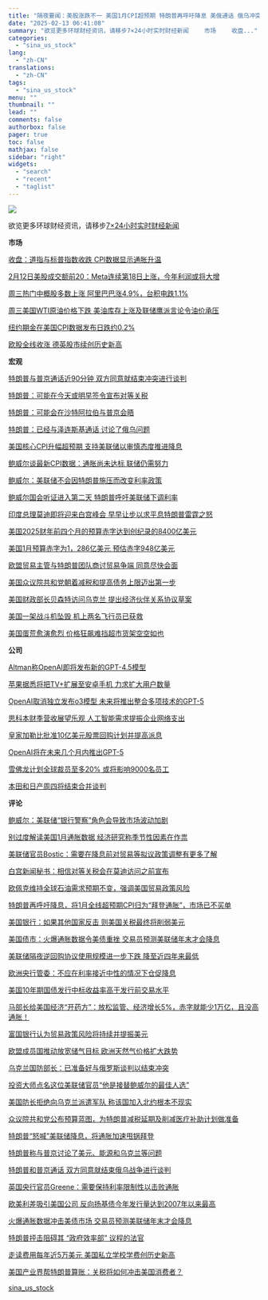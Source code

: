 ```yaml
---
title: "隔夜要闻：美股涨跌不一 美国1月CPI超预期 特朗普再呼吁降息 美俄通话 俄乌冲突有望结束 美国一战斗机坠毁"
date: "2025-02-13 06:41:08"
summary: "欲览更多环球财经资讯，请移步7×24小时实时财经新闻 　　市场 　　收盘..."
categories:
  - "sina_us_stock"
lang:
  - "zh-CN"
translations:
  - "zh-CN"
tags:
  - "sina_us_stock"
menu: ""
thumbnail: ""
lead: ""
comments: false
authorbox: false
pager: true
toc: false
mathjax: false
sidebar: "right"
widgets:
  - "search"
  - "recent"
  - "taglist"
---
```


![](https://n.sinaimg.cn/finance/transform/20151229/HltM-fxmykrf2567298.png)

欲览更多环球财经资讯，请移步[7×24小时实时财经新闻](https://cj.sina.cn/index/feed24hour)

**市场**

[收盘：道指与标普指数收跌 CPI数据显示通胀升温](https://finance.sina.com.cn/stock/usstock/c/2025-02-13/doc-inekhpws8792097.shtml)

[2月12日美股成交额前20：Meta连续第18日上涨，今年利润或将大增](https://finance.sina.com.cn/stock/usstock/c/2025-02-13/doc-inekhpwr2201901.shtml)

[周三热门中概股多数上涨 阿里巴巴涨4.9%，台积电跌1.1%](https://finance.sina.com.cn/stock/usstock/c/2025-02-13/doc-inekhpwr2199812.shtml)

[周三美国WTI原油价格下跌 美油库存上涨及联储鹰派言论令油价承压](https://finance.sina.com.cn/stock/usstock/c/2025-02-13/doc-inekhiqt2322325.shtml)

[纽约期金在美国CPI数据发布日跌约0.2%](https://finance.sina.com.cn/7x24/2025-02-13/doc-inekhpwn1121299.shtml)

[欧股全线收涨 德英股市续创历史新高](https://finance.sina.com.cn/roll/2025-02-13/doc-inekhchs1354949.shtml)

**宏观**

[特朗普与普京通话近90分钟 双方同意就结束冲突进行谈判](https://finance.sina.com.cn/world/2025-02-13/doc-inekhiqr5532914.shtml)

[特朗普：可能在今天或明早签令宣布对等关税](https://finance.sina.com.cn/stock/usstock/c/2025-02-13/doc-inekhpwn1118723.shtml)

[特朗普：可能会在沙特阿拉伯与普京会晤](https://finance.sina.com.cn/stock/usstock/c/2025-02-13/doc-inekhpws8791980.shtml)

[特朗普：已经与泽连斯基通话 讨论了俄乌问题](https://finance.sina.com.cn/world/2025-02-13/doc-inekhiqq1238926.shtml)

[美国核心CPI升幅超预期 支持美联储以审慎态度推进降息](https://finance.sina.com.cn/world/2025-02-12/doc-inekfwyu1453517.shtml)

[鲍威尔谈最新CPI数据：通胀尚未达标 联储仍需努力](https://finance.sina.com.cn/world/2025-02-13/doc-inekhchv2424086.shtml)

[鲍威尔：美联储不会因特朗普施压而改变利率政策](https://finance.sina.com.cn/roll/2025-02-13/doc-inekhiqu8911717.shtml)

[鲍威尔国会听证进入第二天 特朗普呼吁美联储下调利率](https://finance.sina.com.cn/stock/usstock/c/2025-02-12/doc-inekfwyy9140881.shtml)

[印度总理莫迪即将迎来白宫峰会 早早让步以求平息特朗普雷霆之怒](https://finance.sina.com.cn/stock/usstock/c/2025-02-13/doc-inekhpwp5423977.shtml)

[美国2025财年前四个月的预算赤字达到创纪录的8400亿美元](https://finance.sina.com.cn/stock/usstock/c/2025-02-13/doc-inekhpwr2193460.shtml)

[美国1月预算赤字为1，286亿美元 预估赤字948亿美元](https://finance.sina.com.cn/stock/usstock/c/2025-02-13/doc-inekhiqt2313026.shtml)

[欧盟贸易主管与特朗普团队商讨贸易争端 同意尽快会面](https://finance.sina.com.cn/world/2025-02-13/doc-inekhchw9028173.shtml)

[美国众议院共和党朝着减税和提高债务上限迈出第一步](https://finance.sina.com.cn/world/2025-02-13/doc-inekhcht5630293.shtml)

[美国财政部长贝森特访问乌克兰 提出经济伙伴关系协议草案](https://finance.sina.com.cn/stock/usstock/c/2025-02-13/doc-inekhiqu8914712.shtml)

[美国一架战斗机坠毁 机上两名飞行员已获救](https://finance.sina.com.cn/jjxw/2025-02-13/doc-inekhiqt2323183.shtml)

[美国蛋荒愈演愈烈 价格狂飙难挡超市货架空空如也](https://finance.sina.com.cn/world/2025-02-13/doc-inekhchw9032770.shtml)

**公司**

[Altman称OpenAI即将发布新的GPT-4.5模型](https://finance.sina.com.cn/stock/usstock/c/2025-02-13/doc-inekhpws8791888.shtml)

[苹果据悉将把TV+扩展至安卓手机 力求扩大用户数量](https://finance.sina.com.cn/stock/usstock/c/2025-02-13/doc-inekhiqq1242928.shtml)

[OpenAI取消独立发布o3模型 未来将推出整合多项技术的GPT-5](https://finance.sina.com.cn/jjxw/2025-02-13/doc-inekhpwp5424044.shtml)

[思科本财季营收展望乐观 人工智能需求提振企业网络支出](https://finance.sina.com.cn/stock/usstock/c/2025-02-13/doc-inekhpwp5426964.shtml)

[皇家加勒比批准10亿美元股票回购计划并提高派息](https://finance.sina.com.cn/stock/usstock/c/2025-02-13/doc-inekhpws8796826.shtml)

[OpenAI将在未来几个月内推出GPT-5](https://finance.sina.com.cn/tech/2025-02-13/doc-inekhpwp5425401.shtml)

[雪佛龙计划全球裁员至多20% 或将影响9000名员工](https://finance.sina.com.cn/world/2025-02-13/doc-inekhiqq1238416.shtml)

[本田和日产周四将结束合并谈判](https://finance.sina.com.cn/stock/usstock/c/2025-02-13/doc-inekhpws8792008.shtml)

**评论**

[鲍威尔：美联储“银行警察”角色会导致市场波动加剧](https://finance.sina.com.cn/world/2025-02-13/doc-inekhcht5638103.shtml)

[别过度解读美国1月通胀数据 经济研究称季节性因素在作祟](https://finance.sina.com.cn/world/2025-02-13/doc-inekhiqu8913374.shtml)

[美联储官员Bostic：需要在降息前对贸易等拟议政策调整有更多了解](https://finance.sina.com.cn/world/2025-02-13/doc-inekhiqt2307838.shtml)

[白宫新闻秘书：相信对等关税会在莫迪访问之前宣布](https://finance.sina.com.cn/world/2025-02-13/doc-inekhiqr5536121.shtml)

[欧佩克维持全球石油需求预期不变，强调美国贸易政策风险](https://finance.sina.com.cn/jjxw/2025-02-13/doc-inekhiqu8919587.shtml)

[特朗普再呼吁降息，将1月全线超预期CPI归为“拜登通胀”，市场已不买单](https://finance.sina.com.cn/roll/2025-02-13/doc-inekhpwp5423932.shtml)

[美国银行：如果其他国家反击 则美国关税最终将削弱美元](https://finance.sina.com.cn/stock/usstock/c/2025-02-13/doc-inekhpwn1123516.shtml)

[美国债市：火爆通胀数据令美债重挫 交易员预测美联储年末才会降息](https://finance.sina.com.cn/stock/usstock/c/2025-02-13/doc-inekhpwp5426925.shtml)

[美联储隔夜逆回购协议使用规模进一步下跌 降至近四年来最低](https://finance.sina.com.cn/stock/usstock/c/2025-02-13/doc-inekhiqr5539335.shtml)

[欧洲央行管委：不应在利率接近中性的情况下仓促降息](https://finance.sina.com.cn/stock/usstock/c/2025-02-13/doc-inekhiqr5538419.shtml)

[美国10年期国债发行中标收益率高于发行前交易水平](https://finance.sina.com.cn/world/2025-02-13/doc-inekhiqu8909612.shtml)

[马部长给美国经济“开药方”：放松监管、经济增长5%，赤字就能少1万亿，且没高通胀！](https://finance.sina.com.cn/roll/2025-02-13/doc-inekhiqu8906321.shtml)

[富国银行认为贸易政策风险将持续并提振美元](https://finance.sina.com.cn/world/2025-02-13/doc-inekhchw9029461.shtml)

[欧盟成员国推动放宽储气目标 欧洲天然气价格扩大跌势](https://finance.sina.com.cn/world/2025-02-13/doc-inekhchw9027962.shtml)

[乌克兰国防部长：已准备好与俄罗斯谈判以结束冲突](https://finance.sina.com.cn/jjxw/2025-02-12/doc-inekhchs1348754.shtml)

[投资大师点名这位美联储官员“他是接替鲍威尔的最佳人选”](https://finance.sina.com.cn/jjxw/2025-02-13/doc-inekhchs1348764.shtml)

[美国防长拒绝向乌克兰派遣军队 称该国加入北约根本不现实](https://finance.sina.com.cn/world/2025-02-13/doc-inekhiqu8909521.shtml)

[众议院共和党公布预算蓝图，为特朗普减税延期及削减医疗补助计划做准备](https://finance.sina.com.cn/world/2025-02-12/doc-inekhchv2398043.shtml)

[特朗普“怒喊”美联储降息，将通胀加速甩锅拜登](https://finance.sina.com.cn/jjxw/2025-02-13/doc-inekhchs1357550.shtml)

[特朗普称与普京讨论了美元、能源和乌克兰等问题](https://finance.sina.com.cn/world/2025-02-13/doc-inekhchv2419700.shtml)

[特朗普和普京通话 双方同意就结束俄乌战争进行谈判](https://finance.sina.com.cn/world/2025-02-13/doc-inekhchv2418522.shtml)

[英国央行官员Greene：需要保持利率限制性以击败通胀](https://finance.sina.com.cn/world/2025-02-13/doc-inekhchv2403018.shtml)

[欧美利差吸引美国公司 反向扬基债今年发行量达到2007年以来最高](https://finance.sina.com.cn/world/2025-02-12/doc-inekhcht5619956.shtml)

[火爆通胀数据冲击美债市场 交易员预测美联储年末才会降息](https://finance.sina.com.cn/world/2025-02-12/doc-inekfwyx2522935.shtml)

[特朗普抨击阻碍其 “政府效率部” 议程的法官](https://finance.sina.com.cn/world/2025-02-12/doc-inekfwyu1472016.shtml)

[走读费用每年近5万美元 美国私立学校学费创历史新高](https://finance.sina.com.cn/stock/usstock/c/2025-02-12/doc-inekfwyv5738664.shtml)

[美国产业界帮特朗普算账：关税将如何冲击美国消费者？](https://finance.sina.com.cn/roll/2025-02-12/doc-inekfwyy9139535.shtml)

[sina_us_stock](https://finance.sina.com.cn/stock/usstock/c/2025-02-13/doc-inekhuep2076425.shtml)
